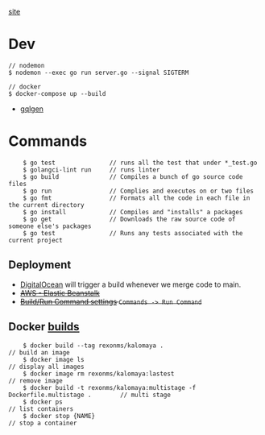 [site](https://kalomaya-go-9vrl2.ondigitalocean.app/)

# Dev

    // nodemon
    $ nodemon --exec go run server.go --signal SIGTERM

    // docker
    $ docker-compose up --build

- [gqlgen](https://gqlgen.com/getting-started/)

# Commands

```
    $ go test               // runs all the test that under *_test.go
    $ golangci-lint run     // runs linter
    $ go build              // Compiles a bunch of go source code files
    $ go run                // Complies and executes on or two files
    $ go fmt                // Formats all the code in each file in the current directory
    $ go install            // Compiles and "installs" a packages
    $ go get                // Downloads the raw source code of someone else's packages
    $ go test               // Runs any tests associated with the current project
```

## Deployment

- [DigitalOcean](https://cloud.digitalocean.com/apps/a84ca4a3-00f1-4d72-b564-ce2ebf32c56b/overview?i=6e90ac) will trigger a build whenever we merge code to main.
- ~~[AWS - Elastic Beanstalk](https://us-east-1.console.aws.amazon.com/elasticbeanstalk/home?region=us-east-1#/gettingStarted)~~
- ~~[Build/Run Command settings](https://cloud.digitalocean.com/apps/a84ca4a3-00f1-4d72-b564-ce2ebf32c56b/settings/kalomaya?i=6e90ac) `Commands -> Run Command`~~

## Docker [builds](https://docs.docker.com/language/golang/build-images/)

```
    $ docker build --tag rexonms/kalomaya .                                         // build an image
    $ docker image ls                                                               // display all images
    $ docker image rm rexonms/kalomaya:lastest                                      // remove image
    $ docker build -t rexonms/kalomaya:multistage -f Dockerfile.multistage .        // multi stage
    $ docker ps                                                                     // list containers
    $ docker stop {NAME}                                                            // stop a container
```
